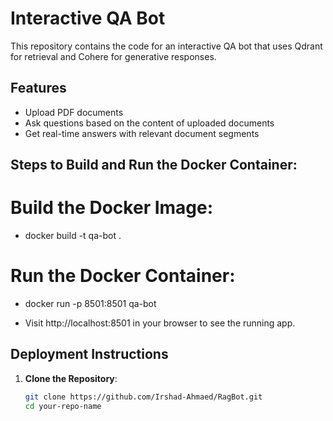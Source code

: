 # Interactive QA Bot

This repository contains the code for an interactive QA bot that uses Qdrant for retrieval and Cohere for generative responses.

## Features
- Upload PDF documents
- Ask questions based on the content of uploaded documents
- Get real-time answers with relevant document segments

## Steps to Build and Run the Docker Container:

# Build the Docker Image:
- docker build -t qa-bot .

# Run the Docker Container:
- docker run -p 8501:8501 qa-bot

- Visit http://localhost:8501 in your browser to see the running app.

## Deployment Instructions
1. **Clone the Repository**:
   ```sh
   git clone https://github.com/Irshad-Ahmaed/RagBot.git
   cd your-repo-name

